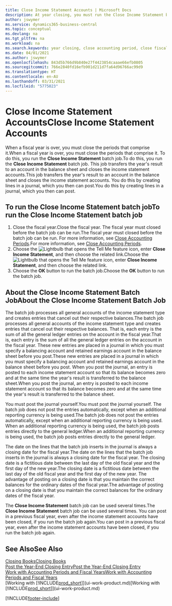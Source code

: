 ```yaml
---
title: Close Income Statement Accounts | Microsoft Docs
description: At year closing, you must run the Close Income Statement batch job to close the accounting periods that make up the fiscal year.
author: jswymer
ms.service: dynamics365-business-central
ms.topic: conceptual
ms.devlang: na
ms.tgt_pltfrm: na
ms.workload: na
ms.search.keywords: year closing, close accounting period, close fiscal year, bank account detailed trial balance
ms.date: 04/01/2021
ms.author: jswymer
ms.openlocfilehash: 843d5b766d9b840e27f4423854caaae66efb0805
ms.sourcegitcommit: 766e2840fd16efb901d211d7fa64d96766ac99d9
ms.translationtype: HT
ms.contentlocale: en-AU
ms.lasthandoff: 03/31/2021
ms.locfileid: "5775023"
---
```

# <a name="close-income-statement-accounts"></a><span data-ttu-id="e2ee3-103">Close Income Statement Accounts</span><span class="sxs-lookup"><span data-stu-id="e2ee3-103">Close Income Statement Accounts</span></span>
<span data-ttu-id="e2ee3-104">When a fiscal year is over, you must close the periods that comprise it.</span><span class="sxs-lookup"><span data-stu-id="e2ee3-104">When a fiscal year is over, you must close the periods that comprise it.</span></span> <span data-ttu-id="e2ee3-105">To do this, you run the **Close Income Statement** batch job.</span><span class="sxs-lookup"><span data-stu-id="e2ee3-105">To do this, you run the **Close Income Statement** batch job.</span></span> <span data-ttu-id="e2ee3-106">This job transfers the year's result to an account in the balance sheet and closes the income statement accounts.</span><span class="sxs-lookup"><span data-stu-id="e2ee3-106">This job transfers the year's result to an account in the balance sheet and closes the income statement accounts.</span></span> <span data-ttu-id="e2ee3-107">You do this by creating lines in a journal, which you then can post.</span><span class="sxs-lookup"><span data-stu-id="e2ee3-107">You do this by creating lines in a journal, which you then can post.</span></span>

## <a name="to-run-the-close-income-statement-batch-job"></a><span data-ttu-id="e2ee3-108">To run the Close Income Statement batch job</span><span class="sxs-lookup"><span data-stu-id="e2ee3-108">To run the Close Income Statement batch job</span></span>
1. <span data-ttu-id="e2ee3-109">Close the fiscal year.</span><span class="sxs-lookup"><span data-stu-id="e2ee3-109">Close the fiscal year.</span></span> <span data-ttu-id="e2ee3-110">The fiscal year must closed before the batch job can be run.</span><span class="sxs-lookup"><span data-stu-id="e2ee3-110">The fiscal year must closed before the batch job can be run.</span></span> <span data-ttu-id="e2ee3-111">For more information, see [Close Accounting Periods](year-close-account-periods.md).</span><span class="sxs-lookup"><span data-stu-id="e2ee3-111">For more information, see [Close Accounting Periods](year-close-account-periods.md).</span></span>
2. <span data-ttu-id="e2ee3-112">Choose the ![Lightbulb that opens the Tell Me feature](media/ui-search/search_small.png "Tell me what you want to do") icon, enter **Close Income Statement**, and then choose the related link.</span><span class="sxs-lookup"><span data-stu-id="e2ee3-112">Choose the ![Lightbulb that opens the Tell Me feature](media/ui-search/search_small.png "Tell me what you want to do") icon, enter **Close Income Statement**, and then choose the related link.</span></span>
3. <span data-ttu-id="e2ee3-113">Choose the **OK** button to run the batch job.</span><span class="sxs-lookup"><span data-stu-id="e2ee3-113">Choose the **OK** button to run the batch job.</span></span>

## <a name="about-the-close-income-statement-batch-job"></a><span data-ttu-id="e2ee3-114">About the Close Income Statement Batch Job</span><span class="sxs-lookup"><span data-stu-id="e2ee3-114">About the Close Income Statement Batch Job</span></span>
<span data-ttu-id="e2ee3-115">The batch job processes all general accounts of the income statement type and creates entries that cancel out their respective balances.</span><span class="sxs-lookup"><span data-stu-id="e2ee3-115">The batch job processes all general accounts of the income statement type and creates entries that cancel out their respective balances.</span></span> <span data-ttu-id="e2ee3-116">That is, each entry is the sum of all the general ledger entries on the account in the fiscal year.</span><span class="sxs-lookup"><span data-stu-id="e2ee3-116">That is, each entry is the sum of all the general ledger entries on the account in the fiscal year.</span></span> <span data-ttu-id="e2ee3-117">These new entries are placed in a journal in which you must specify a balancing account and retained earnings account in the balance sheet before you post.</span><span class="sxs-lookup"><span data-stu-id="e2ee3-117">These new entries are placed in a journal in which you must specify a balancing account and retained earnings account in the balance sheet before you post.</span></span> <span data-ttu-id="e2ee3-118">When you post the journal, an entry is posted to each income statement account so that its balance becomes zero and at the same time the year's result is transferred to the balance sheet.</span><span class="sxs-lookup"><span data-stu-id="e2ee3-118">When you post the journal, an entry is posted to each income statement account so that its balance becomes zero and at the same time the year's result is transferred to the balance sheet.</span></span>

<span data-ttu-id="e2ee3-119">You must post the journal yourself.</span><span class="sxs-lookup"><span data-stu-id="e2ee3-119">You must post the journal yourself.</span></span> <span data-ttu-id="e2ee3-120">The batch job does not post the entries automatically, except when an additional reporting currency is being used.</span><span class="sxs-lookup"><span data-stu-id="e2ee3-120">The batch job does not post the entries automatically, except when an additional reporting currency is being used.</span></span> <span data-ttu-id="e2ee3-121">When an additional reporting currency is being used, the batch job posts entries directly to the general ledger.</span><span class="sxs-lookup"><span data-stu-id="e2ee3-121">When an additional reporting currency is being used, the batch job posts entries directly to the general ledger.</span></span>

<span data-ttu-id="e2ee3-122">The date on the lines that the batch job inserts in the journal is always a closing date for the fiscal year.</span><span class="sxs-lookup"><span data-stu-id="e2ee3-122">The date on the lines that the batch job inserts in the journal is always a closing date for the fiscal year.</span></span> <span data-ttu-id="e2ee3-123">The closing date is a fictitious date between the last day of the old fiscal year and the first day of the new year.</span><span class="sxs-lookup"><span data-stu-id="e2ee3-123">The closing date is a fictitious date between the last day of the old fiscal year and the first day of the new year.</span></span> <span data-ttu-id="e2ee3-124">The advantage of posting on a closing date is that you maintain the correct balances for the ordinary dates of the fiscal year.</span><span class="sxs-lookup"><span data-stu-id="e2ee3-124">The advantage of posting on a closing date is that you maintain the correct balances for the ordinary dates of the fiscal year.</span></span>

<span data-ttu-id="e2ee3-125">The **Close Income Statement** batch job can be used several times.</span><span class="sxs-lookup"><span data-stu-id="e2ee3-125">The **Close Income Statement** batch job can be used several times.</span></span> <span data-ttu-id="e2ee3-126">You can post in a previous fiscal year, even after the income statement accounts have been closed, if you run the batch job again.</span><span class="sxs-lookup"><span data-stu-id="e2ee3-126">You can post in a previous fiscal year, even after the income statement accounts have been closed, if you run the batch job again.</span></span>

## <a name="see-also"></a><span data-ttu-id="e2ee3-127">See Also</span><span class="sxs-lookup"><span data-stu-id="e2ee3-127">See Also</span></span>

[<span data-ttu-id="e2ee3-128">Closing Books</span><span class="sxs-lookup"><span data-stu-id="e2ee3-128">Closing Books</span></span>](year-close-books.md)  
[<span data-ttu-id="e2ee3-129">Post the Year-End Closing Entry</span><span class="sxs-lookup"><span data-stu-id="e2ee3-129">Post the Year-End Closing Entry</span></span>](year-how-post-year-end-close-entry.md)  
[<span data-ttu-id="e2ee3-130">Work with Accounting Periods and Fiscal Years</span><span class="sxs-lookup"><span data-stu-id="e2ee3-130">Work with Accounting Periods and Fiscal Years</span></span>](finance-accounting-periods-and-fiscal-years.md)  
<span data-ttu-id="e2ee3-131">[Working with [!INCLUDE[prod_short](includes/prod_short.md)]](ui-work-product.md)</span><span class="sxs-lookup"><span data-stu-id="e2ee3-131">[Working with [!INCLUDE[prod_short](includes/prod_short.md)]](ui-work-product.md)</span></span>


[!INCLUDE[footer-include](includes/footer-banner.md)]